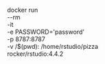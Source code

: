 docker run \
  --rm \
  -it \
  -e PASSWORD='password' \
  -p 8787:8787 \
  -v /$(pwd): /home/rstudio/pizza \
  rocker/rstudio:4.4.2